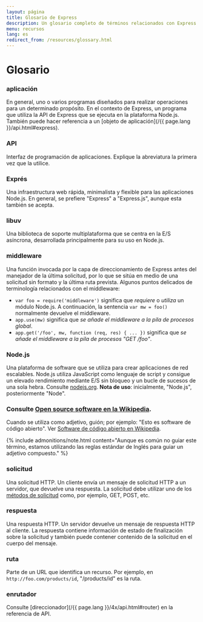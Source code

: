 ```yaml
---
layout: página
title: Glosario de Express
description: Un glosario completo de términos relacionados con Express.js, Node.js, middleware, rutaje y otros conceptos clave para ayudarle a entender y usar Express efectivamente.
menu: recursos
lang: es
redirect_from: /resources/glossary.html
---
```


# Glosario

### aplicación

En general, uno o varios programas diseñados para realizar operaciones para un determinado propósito.  En el contexto de Express, un programa que utiliza la API de Express que se ejecuta en la plataforma Node.js.  También puede hacer referencia a un [objeto de aplicación](/{{ page.lang }}/api.html#express).

### API

Interfaz de programación de aplicaciones. Explique la abreviatura la primera vez que la utilice.

### Exprés

Una infraestructura web rápida, minimalista y flexible para las aplicaciones Node.js. En general, se prefiere "Express" a "Express.js", aunque esta también se acepta.

### libuv

Una biblioteca de soporte multiplataforma que se centra en la E/S asíncrona, desarrollada principalmente para su uso en Node.js.

### middleware

Una función invocada por la capa de direccionamiento de Express antes del manejador de la última solicitud, por lo que se sitúa en medio de una solicitud sin formato y la última ruta prevista. Algunos puntos delicados de terminología relacionados con el middleware:

- `var foo = require('middleware')` significa que _requiere_ o _utiliza_ un módulo Node.js. A continuación, la sentencia `var mw = foo()` normalmente devuelve el middleware.
- `app.use(mw)` significa que _se añade el middleware a la pila de procesos global_.
- `app.get('/foo', mw, function (req, res) { ... })` significa que _se añade el middleware a la pila de procesos "GET /foo"_.

### Node.js

Una plataforma de software que se utiliza para crear aplicaciones de red escalables. Node.js utiliza JavaScript como lenguaje de script y consigue un elevado rendimiento mediante E/S sin bloqueo y un bucle de sucesos de una sola hebra. Consulte [nodejs.org](http://nodejs.org/). **Nota de uso**: inicialmente, "Node.js", posteriormente "Node".

### Consulte [Open source software en la Wikipedia](http://en.wikipedia.org/wiki/Open-source_software).

Cuando se utiliza como adjetivo, guión; por ejemplo: "Esto es software de código abierto". Ver [Software de código abierto en Wikipedia](http://en.wikipedia.org/wiki/Open-source_software).

{% include admonitions/note.html content="Aunque es común no guiar este término, estamos utilizando las reglas estándar de Inglés para guiar un adjetivo compuesto." %}

### solicitud

Una solicitud HTTP. Un cliente envía un mensaje de solicitud HTTP a un servidor, que devuelve una respuesta.  La solicitud debe utilizar uno de los [métodos de solicitud](https://en.wikipedia.org/wiki/Hypertext_Transfer_Protocol#Request_methods) como, por ejemplo, GET, POST, etc.

### respuesta

Una respuesta HTTP. Un servidor devuelve un mensaje de respuesta HTTP al cliente. La respuesta contiene información de estado de finalización sobre la solicitud y también puede contener contenido de la solicitud en el cuerpo del mensaje.

### ruta

Parte de un URL que identifica un recurso. Por ejemplo, en `http://foo.com/products/id`, "/products/id" es la ruta.

### enrutador

Consulte [direccionador](/{{ page.lang }}/4x/api.html#router) en la referencia de API.
